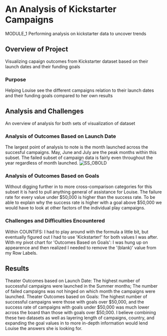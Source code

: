 # An Analysis of Kickstarter Campaigns
MODULE_1 Performing analysis on kickstarter data to uncover trends

## Overview of Project
Visualizing capaign outcomes from Kickstarter dataset based on their launch dates and their funding goals

### Purpose
Helping Louise see the different campaigns relation to their launch dates and their funding goals compared to her own results

## Analysis and Challenges
An overview of analysis for both sets of visualization of dataset

### Analysis of Outcomes Based on Launch Date
The largest point of analysis to note is the month launched across the succesful campaigns. May, June and July are the peak months within this subset. The failed subset of campaign data is fairly even throughout the year regardless of month launched. ![SS_OBOLD](metalneck25/kickstarter-analysis-/SS_OBOLD.png)

### Analysis of Outcomes Based on Goals
Without digging further in to more cross-comparison categories for this subset it is hard to pull anything general of assistance for Louise. The failure rate for every value under $50,000 is higher than the success rate. To be able to explain why the success rate is higher with a goal above $50,000 we would have to look at other factors of the individual play campaigns. 

### Challenges and Difficulties Encountered
Within COUNTIFS: I had to play around with the formula a little bit, but eventually figured out I had to use 'Kickstarter!' for both values I was after.
With my pivot chart for 'Outcomes Based on Goals': I was hung up on appearence and then realized I needed to remove the '(blank)' value from my Row Labels. 

## Results
Theater Outcomes based on Launch Date: The highest number of successful campaigns were launched in the Summer months; The number of failed campaigns was not hinged on which month the campaigns were launched. 
Theater Outcomes based on Goals: The highest number of successful campaigns were those with goals over $50,000, and the success rate of campaigns with goals under $50,000 was much lower across the board than those with goals over $50,000.
I believe combining these two datasets as well as layering length of campaigns, country, and expanding the goal values in to more in-depth information would lend Louise the answers she is looking for. 
